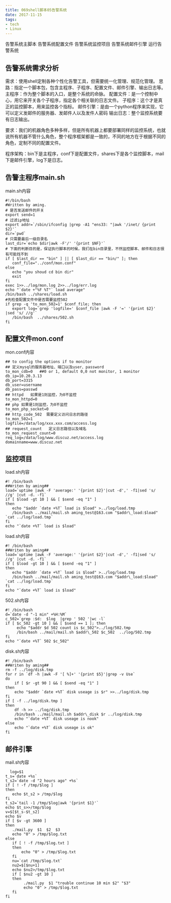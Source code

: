 ```yaml
---
title: 069shell脚本05告警系统
date: 2017-11-15
tags:
- tech
- Linux
---
```


告警系统主脚本
告警系统配置文件
告警系统监控项目
告警系统邮件引擎
运行告警系统

<!--more-->

## 告警系统需求分析
需求：使用shell定制各种个性化告警工具，但需要统一化管理、规范化管理。
思路：指定一个脚本包，包含主程序、子程序、配置文件、邮件引擎、输出日志等。
主程序：作为整个脚本的入口，是整个系统的命脉。
配置文件：是一个控制中心，用它来开关各个子程序，指定各个相关联的日志文件。
子程序：这个才是真正的监控脚本，用来监控各个指标。
邮件引擎：是由一个python程序来实现，它可以定义发邮件的服务器、发邮件人以及发件人密码
输出日志：整个监控系统要有日志输出。

要求：我们的机器角色多种多样，但是所有机器上都要部署同样的监控系统，也就说所有机器不管什么角色，整个程序框架都是一致的，不同的地方在于根据不同的角色，定制不同的配置文件。

程序架构：bin下是主程序，conf下是配置文件，shares下是各个监控脚本，mail下是邮件引擎，log下是日志。

## 告警主程序main.sh
main.sh内容
```
#!/bin/bash
#Written by aming.
# 是否发送邮件的开关
export send=1
# 过滤ip地址
export addr=`/sbin/ifconfig |grep -A1 "ens33: "|awk '/inet/ {print $2}'`
dir=`pwd`
# 只需要最后一级目录名
last_dir=`echo $dir|awk -F'/' '{print $NF}'`
# 下面的判断目的是，保证执行脚本的时候，我们在bin目录里，不然监控脚本、邮件和日志很有可能找不到
if [ $last_dir == "bin" ] || [ $last_dir == "bin/" ]; then
   conf_file="../conf/mon.conf"
else
   echo "you shoud cd bin dir"
   exit
fi
exec 1>>../log/mon.log 2>>../log/err.log
echo "`date +"%F %T"` load average"
/bin/bash ../shares/load.sh
#先检查配置文件中是否需要监控502
if grep -q 'to_mon_502=1' $conf_file; then
   export log=`grep 'logfile=' $conf_file |awk -F '=' '{print $2}' |sed 's/ //g'`
   /bin/bash  ../shares/502.sh
fi
```

## 配置文件mon.conf
mon.conf内容
```
## to config the options if to monitor
## 定义mysql的服务器地址、端口以及user、password
to_mon_cdb=0   ##0 or 1, default 0,0 not monitor, 1 monitor
db_ip=10.20.3.13
db_port=3315
db_user=username
db_pass=passwd
## httpd   如果是1则监控，为0不监控
to_mon_httpd=0
## php 如果是1则监控，为0不监控
to_mon_php_socket=0
## http_code_502  需要定义访问日志的路径
to_mon_502=1
logfile=/data/log/xxx.xxx.com/access.log
## request_count   定义日志路径以及域名
to_mon_request_count=0
req_log=/data/log/www.discuz.net/access.log
domainname=www.discuz.net
```

## 监控项目
load.sh内容
```
#! /bin/bash
##Writen by aming##
load=`uptime |awk -F 'average:' '{print $2}'|cut -d',' -f1|sed 's/ //g' |cut -d. -f1`
if [ $load -gt 10 ] && [ $send -eq "1" ]
then
   echo "$addr `date +%T` load is $load" >../log/load.tmp
   /bin/bash ../mail/mail.sh aming_test@163.com "$addr\_load:$load" `cat ../log/load.tmp`
fi
echo "`date +%T` load is $load"
```

load.sh内容
```
#! /bin/bash
##Writen by aming##
load=`uptime |awk -F 'average:' '{print $2}'|cut -d',' -f1|sed 's/ //g' |cut -d. -f1`
if [ $load -gt 10 ] && [ $send -eq "1" ]
then
   echo "$addr `date +%T` load is $load" >../log/load.tmp
   /bin/bash ../mail/mail.sh aming_test@163.com "$addr\_load:$load" `cat ../log/load.tmp`
fi
echo "`date +%T` load is $load"
```

502.sh内容
```
#! /bin/bash
d=`date -d "-1 min" +%H:%M`
c_502=`grep :$d:  $log  |grep ' 502 '|wc -l`
if [ $c_502 -gt 10 ] && [ $send == 1 ]; then
     echo "$addr $d 502 count is $c_502">../log/502.tmp
     /bin/bash ../mail/mail.sh $addr\_502 $c_502  ../log/502.tmp
fi
echo "`date +%T` 502 $c_502"
```

disk.sh内容
```
#! /bin/bash
##Writen by aming##
rm -f ../log/disk.tmp
for r in `df -h |awk -F '[ %]+' '{print $5}'|grep -v Use`
do
    if [ $r -gt 90 ] && [ $send -eq "1" ]
then
    echo "$addr `date +%T` disk useage is $r" >>../log/disk.tmp
fi
if [ -f ../log/disk.tmp ]
then
    df -h >> ../log/disk.tmp
    /bin/bash ../mail/mail.sh $addr\_disk $r ../log/disk.tmp
    echo "`date +%T` disk useage is nook"
else
    echo "`date +%T` disk useage is ok"
fi
```

## 邮件引擎
mail.sh内容
```
  log=$1
t_s=`date +%s`
t_s2=`date -d "2 hours ago" +%s`
if [ ! -f /tmp/$log ]
then
   echo $t_s2 > /tmp/$log
fi
t_s2=`tail -1 /tmp/$log|awk '{print $1}'`
echo $t_s>>/tmp/$log
v=$[$t_s-$t_s2]
echo $v
if [ $v -gt 3600 ]
then
   ./mail.py  $1  $2  $3
   echo "0" > /tmp/$log.txt
else
   if [ ! -f /tmp/$log.txt ]
   then
       echo "0" > /tmp/$log.txt
   fi
   nu=`cat /tmp/$log.txt`
   nu2=$[$nu+1]
   echo $nu2>/tmp/$log.txt
   if [ $nu2 -gt 10 ]
   then
        ./mail.py  $1 "trouble continue 10 min $2" "$3"
        echo "0" > /tmp/$log.txt
   fi
fi  
```
